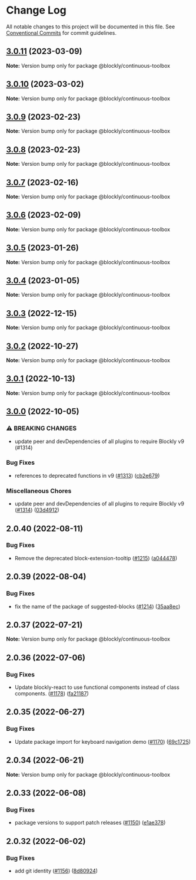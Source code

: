 # Change Log

All notable changes to this project will be documented in this file.
See [Conventional Commits](https://conventionalcommits.org) for commit guidelines.

## [3.0.11](https://github.com/google/blockly-samples/compare/@blockly/continuous-toolbox@3.0.10...@blockly/continuous-toolbox@3.0.11) (2023-03-09)

**Note:** Version bump only for package @blockly/continuous-toolbox





## [3.0.10](https://github.com/google/blockly-samples/compare/@blockly/continuous-toolbox@3.0.9...@blockly/continuous-toolbox@3.0.10) (2023-03-02)

**Note:** Version bump only for package @blockly/continuous-toolbox





## [3.0.9](https://github.com/google/blockly-samples/compare/@blockly/continuous-toolbox@3.0.8...@blockly/continuous-toolbox@3.0.9) (2023-02-23)

**Note:** Version bump only for package @blockly/continuous-toolbox





## [3.0.8](https://github.com/google/blockly-samples/compare/@blockly/continuous-toolbox@3.0.7...@blockly/continuous-toolbox@3.0.8) (2023-02-23)

**Note:** Version bump only for package @blockly/continuous-toolbox





## [3.0.7](https://github.com/google/blockly-samples/compare/@blockly/continuous-toolbox@3.0.6...@blockly/continuous-toolbox@3.0.7) (2023-02-16)

**Note:** Version bump only for package @blockly/continuous-toolbox





## [3.0.6](https://github.com/google/blockly-samples/compare/@blockly/continuous-toolbox@3.0.5...@blockly/continuous-toolbox@3.0.6) (2023-02-09)

**Note:** Version bump only for package @blockly/continuous-toolbox





## [3.0.5](https://github.com/google/blockly-samples/compare/@blockly/continuous-toolbox@3.0.4...@blockly/continuous-toolbox@3.0.5) (2023-01-26)

**Note:** Version bump only for package @blockly/continuous-toolbox





## [3.0.4](https://github.com/google/blockly-samples/compare/@blockly/continuous-toolbox@3.0.3...@blockly/continuous-toolbox@3.0.4) (2023-01-05)

**Note:** Version bump only for package @blockly/continuous-toolbox





## [3.0.3](https://github.com/google/blockly-samples/compare/@blockly/continuous-toolbox@3.0.2...@blockly/continuous-toolbox@3.0.3) (2022-12-15)

**Note:** Version bump only for package @blockly/continuous-toolbox





## [3.0.2](https://github.com/google/blockly-samples/compare/@blockly/continuous-toolbox@3.0.1...@blockly/continuous-toolbox@3.0.2) (2022-10-27)

**Note:** Version bump only for package @blockly/continuous-toolbox





## [3.0.1](https://github.com/google/blockly-samples/compare/@blockly/continuous-toolbox@3.0.0...@blockly/continuous-toolbox@3.0.1) (2022-10-13)

**Note:** Version bump only for package @blockly/continuous-toolbox





## [3.0.0](https://github.com/google/blockly-samples/compare/@blockly/continuous-toolbox@2.0.40...@blockly/continuous-toolbox@3.0.0) (2022-10-05)


### ⚠ BREAKING CHANGES

* update peer and devDependencies of all plugins to require Blockly v9 (#1314)

### Bug Fixes

* references to deprecated functions in v9 ([#1313](https://github.com/google/blockly-samples/issues/1313)) ([cb2e679](https://github.com/google/blockly-samples/commit/cb2e67987e0b62a77c26adc660cc6ade1ba67954))


### Miscellaneous Chores

* update peer and devDependencies of all plugins to require Blockly v9 ([#1314](https://github.com/google/blockly-samples/issues/1314)) ([03d4912](https://github.com/google/blockly-samples/commit/03d4912c42c8de0f30493037ccc28dddaea0f266))



## 2.0.40 (2022-08-11)


### Bug Fixes

* Remove the deprecated block-extension-tooltip ([#1215](https://github.com/google/blockly-samples/issues/1215)) ([a044478](https://github.com/google/blockly-samples/commit/a044478c86a73e3065bc866e427f175cbec6fc13))





## 2.0.39 (2022-08-04)


### Bug Fixes

* fix the name of the package of suggested-blocks ([#1214](https://github.com/google/blockly-samples/issues/1214)) ([35aa8ec](https://github.com/google/blockly-samples/commit/35aa8ec73a60a4eb5b1e80cb2fc71dcd83d05e27))





## 2.0.37 (2022-07-21)

**Note:** Version bump only for package @blockly/continuous-toolbox





## 2.0.36 (2022-07-06)


### Bug Fixes

* Update blockly-react to use functional components instead of class components. ([#1178](https://github.com/google/blockly-samples/issues/1178)) ([fa21187](https://github.com/google/blockly-samples/commit/fa21187cdbe4ec3a5c69f185540dd68a98eb69d7))





## 2.0.35 (2022-06-27)


### Bug Fixes

* Update package import for keyboard navigation demo ([#1170](https://github.com/google/blockly-samples/issues/1170)) ([69c1725](https://github.com/google/blockly-samples/commit/69c1725b775279fcc397dc178935208d5f42b08c))





## 2.0.34 (2022-06-21)

**Note:** Version bump only for package @blockly/continuous-toolbox





## 2.0.33 (2022-06-08)


### Bug Fixes

* package versions to support patch releases ([#1150](https://github.com/google/blockly-samples/issues/1150)) ([e1ae378](https://github.com/google/blockly-samples/commit/e1ae378d779531621c3d948566257d069002963f))





## 2.0.32 (2022-06-02)


### Bug Fixes

* add git identity ([#1156](https://github.com/google/blockly-samples/issues/1156)) ([8d80924](https://github.com/google/blockly-samples/commit/8d809243b277375beb2ce75d4e157b5e17f78193))
